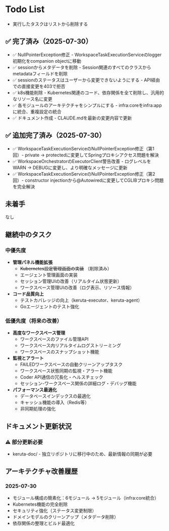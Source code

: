 # Todo List

* 実行したタスクはリストから削除する

## ✅ 完了済み（2025-07-30）

* ✅ NullPointerException修正 - WorkspaceTaskExecutionServiceのlogger初期化をcompanion objectに移動
* ✅ sessionからメタデータを削除 - Session関連のすべてのクラスからmetadataフィールドを削除
* ✅ sessionのステータスはユーザーから変更できないようにする - API経由での直接変更を403で拒否
* ✅ k8s機能削除 - Kubernetes関連のコード、依存関係を全て削除し、汎用的なリソース名に変更
* ✅ 各モジュールのアーキテクチャをシンプルにする - infra:coreをinfra:appに統合、重複設定の統合
* ✅ ドキュメント作成 - CLAUDE.mdを最新の変更内容で更新

## ✅ 追加完了済み（2025-07-30）

* ✅ WorkspaceTaskExecutionServiceのNullPointerException修正（第1回）- private → protectedに変更してSpringプロキシアクセス問題を解決
* ✅ WorkspaceOrchestratorのExecutorClient警告改善 - ログレベルをWARN → DEBUGに変更し、より明確なメッセージに更新
* ✅ WorkspaceTaskExecutionServiceのNullPointerException修正（第2回）- constructor injectionから@Autowiredに変更してCGLIBプロキシ問題を完全解決

## 未着手
なし

## 継続中のタスク

### 中優先度

* **管理パネル機能拡張**
    * ~~Kubernetes設定管理画面の実装~~ （削除済み）
    * エージェント管理画面の実装
    * セッション管理UIの改善（リアルタイム状態更新）
    * ワークスペース管理UIの改善（ログ表示、リソース情報）
* **コード品質向上**
    * テストカバレッジの向上（keruta-executor、keruta-agent）
    * Goエージェントのテスト強化

### 低優先度（将来の改善）

* **高度なワークスペース管理**
    * ワークスペースのファイル管理API
    * ワークスペース内リアルタイムログストリーミング
    * ワークスペースのスナップショット機能
* **監視とアラート**
    * FAILEDワークスペースの自動クリーンアップタスク
    * ワークスペース状態同期の監視・アラート機能
    * Coder API通信の冗長化・ヘルスチェック
    * セッション-ワークスペース関係の詳細ログ・デバッグ機能
* **パフォーマンス最適化**
    * データベースインデックスの最適化
    * キャッシュ機能の導入（Redis等）
    * 非同期処理の強化

## ドキュメント更新状況

### ⚠️ 部分更新必要

* keruta-doc/ - 独立リポジトリに移行中のため、最新情報の同期が必要

## アーキテクチャ改善履歴

### 2025-07-30
- モジュール構成の簡素化：6モジュール → 5モジュール（infra:core統合）
- Kubernetes機能の完全削除
- セキュリティ強化（ステータス変更制限）
- ドメインモデルのクリーンアップ（メタデータ削除）
- 依存関係の整理とビルド最適化
